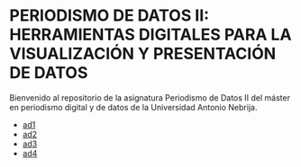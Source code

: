 # PERIODISMO DE DATOS II: HERRAMIENTAS DIGITALES PARA LA VISUALIZACIÓN Y PRESENTACIÓN DE DATOS

Bienvenido al repositorio de la asignatura Periodismo de Datos II del máster en periodismo digital y de datos de la Universidad Antonio Nebrija.

- [ad1](https://nebrijas.github.io/Periodismodedatos_juancamilobohorquez/ad1.html)
- [ad2](https://nebrijas.github.io/Periodismodedatos_juancamilobohorquez/ad2.html)
- [ad3](https://nebrijas.github.io/Periodismodedatos_juancamilobohorquez/ad3.html)
- [ad4](https://nebrijas.github.io/Periodismodedatos_juancamilobohorquez/ad4.html)


